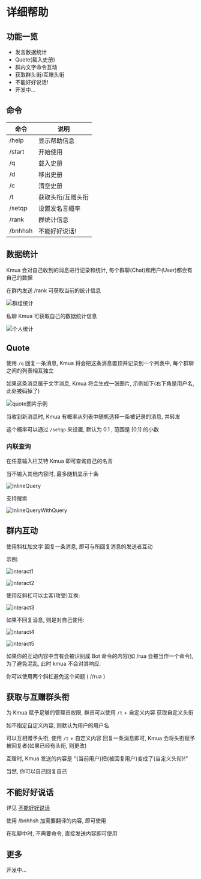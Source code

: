 # 详细帮助

## 功能一览

- 发言数据统计
- Quote(载入史册)
- 群内文字命令互动
- 获取群头衔/互赠头衔
- 不能好好说话!
- 开发中...

## 命令

| 命令    | 说明              |
| ------- | ----------------- |
| /help   | 显示帮助信息      |
| /start  | 开始使用          |
| /q      | 载入史册          |
| /d      | 移出史册          |
| /c      | 清空史册          |
| /t      | 获取头衔/互赠头衔 |
| /setqp  | 设置发名言概率    |
| /rank   | 群统计信息        |
| /bnhhsh | 不能好好说话!     |

## 数据统计

Kmua 会对自己收到的消息进行记录和统计, 每个群聊(Chat)和用户(User)都会有自己的数据

在群内发送 /rank 可获取当前的统计信息

![群组统计](./images/grouprank.png)

私聊 Kmua 可获取自己的数据统计信息

![个人统计](./images/userrank.png)

## Quote

使用 `/q` 回复一条消息, Kmua 将会把这条消息置顶并记录到一个列表中, 每个群聊之间的列表相互独立

如果这条消息属于文字消息, Kmua 将会生成一张图片, 示例如下(右下角是用户名,此处被码掉了)

![quote图片示例](./images/quoteexp.png)

当收到新消息时, Kmua 有概率从列表中随机选择一条被记录的消息, 并转发

这个概率可以通过 `/setqp` 来设置, 默认为 0.1 , 范围是 [0,1] 的小数

### 内联查询

在任意输入栏艾特 Kmua 即可查询自己的名言

当不输入其他内容时, 最多随机显示十条

![InlineQuery](./images/inlinequery.png)

支持搜索

![InlineQueryWithQuery](./images/inlinequerywithquery.png)


## 群内互动

使用斜杠加文字 回复一条消息, 即可与所回复消息的发送者互动

示例:

![interact1](./images/interact1.png)

![interact2](./images/interact2.png)

使用反斜杠可以主客(攻受)互换:

![interact3](./images/interact3.png)

如果不回复消息, 则是对自己使用:

![interact4](./images/interact4.png)

![interact5](./images/interact5.png)

如果你的互动内容中含有会被识别成 Bot 命令的内容(如 /rua 会被当作一个命令), 为了避免混乱, 此时 kmua 不会对其响应.

你可以使用两个斜杠避免这个问题 ( //rua )

## 获取与互赠群头衔

为 Kmua 赋予足够的管理员权限, 群员可以使用 `/t` + 自定义内容 获取自定义头衔

如不指定自定义内容, 则默认为用户的用户名

可以互相赠予头衔, 使用 `/t` + 自定义内容 回复一条消息即可, Kmua 会将头衔赋予被回复者(如果已经有头衔, 则更改)

互赠时, Kmua 发送的内容是 "{当前用户}把{被回复用户}变成了{自定义头衔}!"

当然, 你可以自己回复自己

## 不能好好说话

详见 [不能好好说话](https://github.com/RimoChan/bnhhsh)

使用 /bnhhsh 加需要翻译的内容, 即可使用

在私聊中时, 不需要命令, 直接发送内容即可使用

## 更多

开发中...